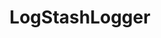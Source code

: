 ---
title: LogStashLogger
project-url: https://github.com/dwbutler/logstash-logger
logo:
  logofile: ruby.svg
  orientation: vertical
shipping-summary:
  data-source: Ruby code
---
